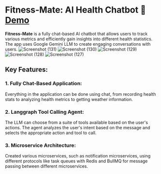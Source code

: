 # Fitness-Mate: AI Health Chatbot 🤍 [Demo](https://comfy-chaja-9e885b.netlify.app/)

**Fitness-Mate** is a fully chat-based AI chatbot that allows users to track various metrics and efficiently gain insights into different health statistics. The app uses Google Gemini LLM to create engaging conversations with users.
![Screenshot (131)](https://github.com/shreyashnalawade1/fitness-mate-chatbot/assets/108988869/4928502a-8f80-4a45-a748-39bda0dfd8ea)
![Screenshot (130)](https://github.com/shreyashnalawade1/fitness-mate-chatbot/assets/108988869/ef55d361-c7d0-4c5c-80b8-a76af8068536)
![Screenshot (129)](https://github.com/shreyashnalawade1/fitness-mate-chatbot/assets/108988869/8a8f4eb2-5c2a-4866-a9a5-290438600ed6)
![Screenshot (128)](https://github.com/shreyashnalawade1/fitness-mate-chatbot/assets/108988869/cc67607c-ebaf-4c53-95a1-29c6ebca96b9)
![Screenshot (127)](https://github.com/shreyashnalawade1/fitness-mate-chatbot/assets/108988869/0869c7b5-6497-413e-96b8-403da2c66b6c)

## Key Features:
### 1. Fully Chat-Based Application:
Everything in the application can be done using chat, from recording health stats to analyzing health metrics to getting weather information.

### 2. Langgraph Tool Calling Agent:
The LLM can choose from a suite of tools available based on the user's actions. The agent analyzes the user's intent based on the message and selects the appropriate action and tool to call.

### 3. Microservice Architecture:
Created various microservices, such as notification microservices, using different protocols like task queues with Redis and BullMQ for message passing between different microservices.
